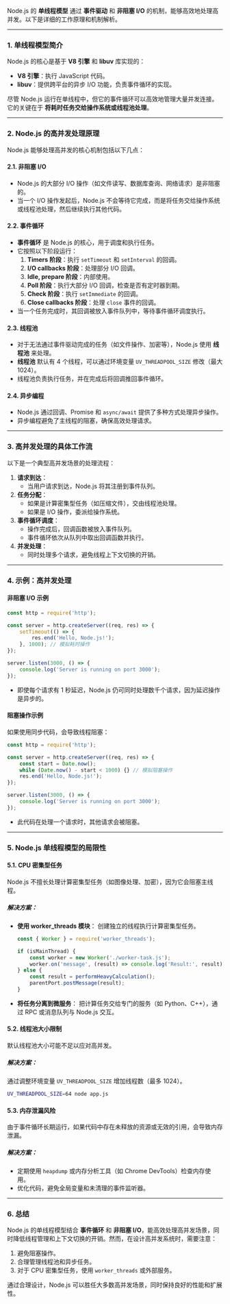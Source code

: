 Node.js 的 **单线程模型** 通过 **事件驱动** 和 **非阻塞 I/O** 的机制，能够高效地处理高并发。以下是详细的工作原理和机制解析。

---

### **1. 单线程模型简介**
Node.js 的核心是基于 **V8 引擎** 和 **libuv** 库实现的：
- **V8 引擎**：执行 JavaScript 代码。
- **libuv**：提供跨平台的异步 I/O 功能，负责事件循环的实现。

尽管 Node.js 运行在单线程中，但它的事件循环可以高效地管理大量并发连接。它的关键在于 **将耗时任务交给操作系统或线程池处理**。

---

### **2. Node.js 的高并发处理原理**
Node.js 能够处理高并发的核心机制包括以下几点：

#### **2.1. 非阻塞 I/O**
- Node.js 的大部分 I/O 操作（如文件读写、数据库查询、网络请求）是非阻塞的。
- 当一个 I/O 操作发起后，Node.js 不会等待它完成，而是将任务交给操作系统或线程池处理，然后继续执行其他代码。

#### **2.2. 事件循环**
- **事件循环** 是 Node.js 的核心，用于调度和执行任务。
- 它按照以下阶段运行：
  1. **Timers 阶段**：执行 `setTimeout` 和 `setInterval` 的回调。
  2. **I/O callbacks 阶段**：处理部分 I/O 回调。
  3. **Idle, prepare 阶段**：内部使用。
  4. **Poll 阶段**：执行大部分 I/O 回调，检查是否有定时器到期。
  5. **Check 阶段**：执行 `setImmediate` 的回调。
  6. **Close callbacks 阶段**：处理 `close` 事件的回调。
- 当一个任务完成时，其回调被放入事件队列中，等待事件循环调度执行。

#### **2.3. 线程池**
- 对于无法通过事件驱动完成的任务（如文件操作、加密等），Node.js 使用 **线程池** 来处理。
- **线程池** 默认有 4 个线程，可以通过环境变量 `UV_THREADPOOL_SIZE` 修改（最大 1024）。
- 线程池负责执行任务，并在完成后将回调推回事件循环。

#### **2.4. 异步编程**
- Node.js 通过回调、Promise 和 `async/await` 提供了多种方式处理异步操作。
- 异步编程避免了主线程的阻塞，确保高效处理请求。

---

### **3. 高并发处理的具体工作流**
以下是一个典型高并发场景的处理流程：

1. **请求到达**：
   - 当用户请求到达，Node.js 将其注册到事件队列。
2. **任务分配**：
   - 如果是计算密集型任务（如压缩文件），交由线程池处理。
   - 如果是 I/O 操作，委派给操作系统。
3. **事件循环调度**：
   - 操作完成后，回调函数被放入事件队列。
   - 事件循环依次从队列中取出回调函数并执行。
4. **并发处理**：
   - 同时处理多个请求，避免线程上下文切换的开销。

---

### **4. 示例：高并发处理**
#### **非阻塞 I/O 示例**
```javascript
const http = require('http');

const server = http.createServer((req, res) => {
    setTimeout(() => {
        res.end('Hello, Node.js!');
    }, 1000); // 模拟耗时操作
});

server.listen(3000, () => {
    console.log('Server is running on port 3000');
});
```
- 即使每个请求有 1 秒延迟，Node.js 仍可同时处理数千个请求，因为延迟操作是异步的。

#### **阻塞操作示例**
如果使用同步代码，会导致线程阻塞：
```javascript
const http = require('http');

const server = http.createServer((req, res) => {
    const start = Date.now();
    while (Date.now() - start < 1000) {} // 模拟阻塞操作
    res.end('Hello, Node.js!');
});

server.listen(3000, () => {
    console.log('Server is running on port 3000');
});
```
- 此代码在处理一个请求时，其他请求会被阻塞。

---

### **5. Node.js 单线程模型的局限性**
#### **5.1. CPU 密集型任务**
Node.js 不擅长处理计算密集型任务（如图像处理、加密），因为它会阻塞主线程。

##### **解决方案**：
- **使用 worker_threads 模块**：
  创建独立的线程执行计算密集型任务。
  ```javascript
  const { Worker } = require('worker_threads');

  if (isMainThread) {
      const worker = new Worker('./worker-task.js');
      worker.on('message', (result) => console.log('Result:', result));
  } else {
      const result = performHeavyCalculation();
      parentPort.postMessage(result);
  }
  ```

- **将任务分离到微服务**：
  把计算任务交给专门的服务（如 Python、C++），通过 RPC 或消息队列与 Node.js 交互。

#### **5.2. 线程池大小限制**
默认线程池大小可能不足以应对高并发。

##### **解决方案**：
通过调整环境变量 `UV_THREADPOOL_SIZE` 增加线程数（最多 1024）。

```bash
UV_THREADPOOL_SIZE=64 node app.js
```

#### **5.3. 内存泄漏风险**
由于事件循环长期运行，如果代码中存在未释放的资源或无效的引用，会导致内存泄漏。

##### **解决方案**：
- 定期使用 `heapdump` 或内存分析工具（如 Chrome DevTools）检查内存使用。
- 优化代码，避免全局变量和未清理的事件监听器。

---

### **6. 总结**
Node.js 的单线程模型结合 **事件循环** 和 **非阻塞 I/O**，能高效处理高并发场景，同时降低线程管理和上下文切换的开销。然而，在设计高并发系统时，需要注意：
1. 避免阻塞操作。
2. 合理管理线程池和异步任务。
3. 对于 CPU 密集型任务，使用 `worker_threads` 或外部服务。

通过合理设计，Node.js 可以胜任大多数高并发场景，同时保持良好的性能和扩展性。